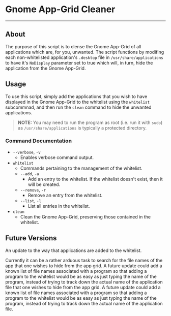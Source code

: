 
# Gnome App-Grid Cleaner 

<!-- NOTE: Look into if App-Grid has a hyphen or not-->

---

## About

The purpose of this script is to clense the Gnome App-Grid of all applications
which are, for you, unwanted. The script functions by modifing each
non-whitelisted application's `.desktop` file in `/usr/share/applications` to
have it's `NoDisplay` parameter set to true which will, in turn, hide the
application from the Gnome App-Grid.

## Usage

To use this script, simply add the applications that you wish to have displayed
in the Gnome App-Grid to the whitelist using the `whitelist` subcommnad, and
then run the `clean` command to hide the unwanted applications.

> **NOTE:** You may need to run the program as root (i.e. run it with `sudo`) as
`/usr/share/applications` is typically a protected directory.

### Command Documentation

- `--verbose`, `-v`
  - Enables verbose command output.
- `whitelist`
  - Commands pertaining to the management of the whitelist.
  - `--add`, `-a`
    - Add an entry to the whitelist. If the whitelist doesn't exist, then it
      will be created.
  - `--remove`, `-r`
    - Remove an entry from the whitelist.
  - `--list`, `-l`
    - List all entries in the whitelist.
- `clean`
  - Clean the Gnome App-Grid, preserving those contained in the whitelist.

## Future Versions

An update to the way that applications are added to the whitelist.

Currently it can be a rather arduous task to search for the file names of the
app that one wishes to hide from the app grid. A future update could add a known
list of file names associated with a program so that adding a program to the
whitelist would be as easy as just typing the name of the program, instead of
trying to track down the actual name of the application file that one wishes to
hide from the app grid. A future update could add a known list of file names
associated with a program so that adding a program to the whitelist would be as
easy as just typing the name of the program, instead of trying  to track down
the actual name of the application file.
